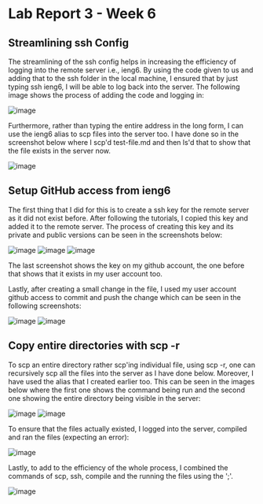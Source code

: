 # Lab Report 3 - Week 6

## Streamlining ssh Config

The streamlining of the ssh config helps in increasing the efficiency of logging into the remote server i.e., ieng6. By using the code given to us and adding that to the ssh folder in the local machine, I ensured that by just typing ssh ieng6, I will be able to log back into the server. The following image shows the process of adding the code and logging in:

![image](lr3-1-1.png)

Furthermore, rather than typing the entire address in the long form, I can use the ieng6 alias to scp files into the server too. I have done so in the screenshot below where I scp'd test-file.md and then ls'd that to show that the file exists in the server now.

![image](lr3-1-2.png)


## Setup GitHub access from ieng6

The first thing that I did for this is to create a ssh key for the remote server as it did not exist before. After following the tutorials, I copied this key and added it to the remote server. The process of creating this key and its private and public versions can be seen in the screenshots below:

![image](lr3-2-1.png)
![image](lr3-2-2.png)
![image](lr3-2-3.png)

The last screenshot shows the key on my github account, the one before that shows that it exists in my user account too.

Lastly, after creating a small change in the file, I used my user account github access to commit and push the change which can be seen in the following screenshots:

![image](lr3-2-5.png)
![image](lr3-2-4.png)

## Copy entire directories with scp -r


To scp an entire directory rather scp'ing individual file, using scp -r, one can recursively scp all the files into the server as I have done below. Moreover, I have used the alias that I created earlier too. This can be seen in the images below where the first one shows the command being run and the second one showing the entire directory being visible in the server:

![image](lr3-3-1.png)
![image](lr3-3-2.png)

To ensure that the files actually existed, I logged into the server, compiled and ran the files (expecting an error): 

![image](lr3-3-3.png)

Lastly, to add to the efficiency of the whole process, I combined the commands of scp, ssh, compile and the running the files using the ';'.

![image](lr3-3-4.png)
